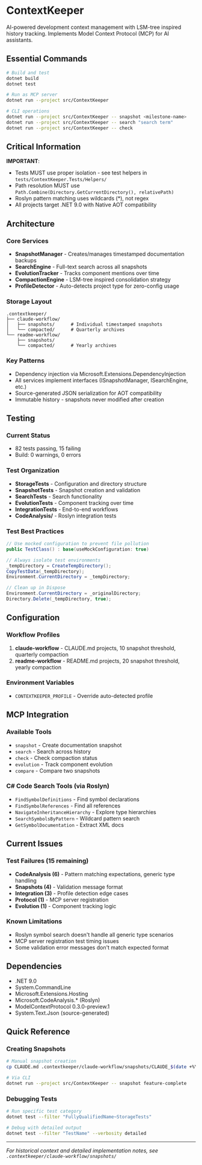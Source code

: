 # ContextKeeper

AI-powered development context management with LSM-tree inspired history tracking. Implements Model Context Protocol (MCP) for AI assistants.

## Essential Commands

```bash
# Build and test
dotnet build
dotnet test

# Run as MCP server
dotnet run --project src/ContextKeeper

# CLI operations
dotnet run --project src/ContextKeeper -- snapshot <milestone-name>
dotnet run --project src/ContextKeeper -- search "search term"
dotnet run --project src/ContextKeeper -- check
```

## Critical Information

**IMPORTANT**: 
- Tests MUST use proper isolation - see test helpers in `tests/ContextKeeper.Tests/Helpers/`
- Path resolution MUST use `Path.Combine(Directory.GetCurrentDirectory(), relativePath)`
- Roslyn pattern matching uses wildcards (*), not regex
- All projects target .NET 9.0 with Native AOT compatibility

## Architecture

### Core Services
- **SnapshotManager** - Creates/manages timestamped documentation backups
- **SearchEngine** - Full-text search across all snapshots
- **EvolutionTracker** - Tracks component mentions over time
- **CompactionEngine** - LSM-tree inspired consolidation strategy
- **ProfileDetector** - Auto-detects project type for zero-config usage

### Storage Layout
```
.contextkeeper/
├── claude-workflow/
│   ├── snapshots/      # Individual timestamped snapshots
│   └── compacted/      # Quarterly archives
└── readme-workflow/
    ├── snapshots/
    └── compacted/      # Yearly archives
```

### Key Patterns
- Dependency injection via Microsoft.Extensions.DependencyInjection
- All services implement interfaces (ISnapshotManager, ISearchEngine, etc.)
- Source-generated JSON serialization for AOT compatibility
- Immutable history - snapshots never modified after creation

## Testing

### Current Status
- 82 tests passing, 15 failing
- Build: 0 warnings, 0 errors

### Test Organization
- **StorageTests** - Configuration and directory structure
- **SnapshotTests** - Snapshot creation and validation
- **SearchTests** - Search functionality
- **EvolutionTests** - Component tracking over time
- **IntegrationTests** - End-to-end workflows
- **CodeAnalysis/** - Roslyn integration tests

### Test Best Practices
```csharp
// Use mocked configuration to prevent file pollution
public TestClass() : base(useMockConfiguration: true)

// Always isolate test environments
_tempDirectory = CreateTempDirectory();
CopyTestData(_tempDirectory);
Environment.CurrentDirectory = _tempDirectory;

// Clean up in Dispose
Environment.CurrentDirectory = _originalDirectory;
Directory.Delete(_tempDirectory, true);
```

## Configuration

### Workflow Profiles
1. **claude-workflow** - CLAUDE.md projects, 10 snapshot threshold, quarterly compaction
2. **readme-workflow** - README.md projects, 20 snapshot threshold, yearly compaction

### Environment Variables
- `CONTEXTKEEPER_PROFILE` - Override auto-detected profile

## MCP Integration

### Available Tools
- `snapshot` - Create documentation snapshot
- `search` - Search across history
- `check` - Check compaction status
- `evolution` - Track component evolution
- `compare` - Compare two snapshots

### C# Code Search Tools (via Roslyn)
- `FindSymbolDefinitions` - Find symbol declarations
- `FindSymbolReferences` - Find all references
- `NavigateInheritanceHierarchy` - Explore type hierarchies
- `SearchSymbolsByPattern` - Wildcard pattern search
- `GetSymbolDocumentation` - Extract XML docs

## Current Issues

### Test Failures (15 remaining)
- **CodeAnalysis (6)** - Pattern matching expectations, generic type handling
- **Snapshots (4)** - Validation message format
- **Integration (3)** - Profile detection edge cases
- **Protocol (1)** - MCP server registration
- **Evolution (1)** - Component tracking logic

### Known Limitations
- Roslyn symbol search doesn't handle all generic type scenarios
- MCP server registration test timing issues
- Some validation error messages don't match expected format

## Dependencies

- .NET 9.0
- System.CommandLine
- Microsoft.Extensions.Hosting
- Microsoft.CodeAnalysis.* (Roslyn)
- ModelContextProtocol 0.3.0-preview.1
- System.Text.Json (source-generated)

## Quick Reference

### Creating Snapshots
```bash
# Manual snapshot creation
cp CLAUDE.md .contextkeeper/claude-workflow/snapshots/CLAUDE_$(date +%Y-%m-%d)_<milestone>.md

# Via CLI
dotnet run --project src/ContextKeeper -- snapshot feature-complete
```

### Debugging Tests
```bash
# Run specific test category
dotnet test --filter "FullyQualifiedName~StorageTests"

# Debug with detailed output
dotnet test --filter "TestName" --verbosity detailed
```

---

*For historical context and detailed implementation notes, see `.contextkeeper/claude-workflow/snapshots/`*